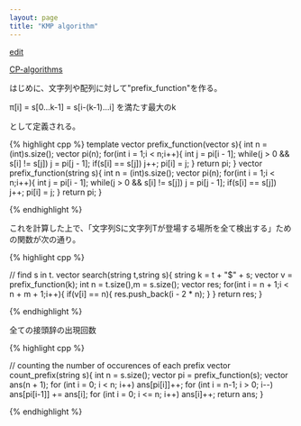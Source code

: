```yaml
---
layout: page
title: "KMP algorithm"
---
```


[edit](https://github.com/harufujimoto/harufujimoto.github.io/edit/master/_posts/string/2020-09-07-kmp.md)

[CP-algorithms](https://cp-algorithms.com/string/prefix-function.html)

はじめに、文字列や配列に対して"prefix_function"を作る。

π[i] = s[0...k-1] = s[i-(k-1)...i] を満たす最大のk

として定義される。

{% highlight cpp %}
template<class T>
vector<int> prefix_function(vector<T> s){
  int n = (int)s.size();
  vector<int> pi(n);
  for(int i = 1;i < n;i++){
    int j = pi[i - 1];
    while(j > 0 && s[i] != s[j])
      j = pi[j - 1];
    if(s[i] == s[j])
      j++;
    pi[i] = j;
  }
  return pi;
}
vector<int> prefix_function(string s){
  int n = (int)s.size();
  vector<int> pi(n);
  for(int i = 1;i < n;i++){
    int j = pi[i - 1];
    while(j > 0 && s[i] != s[j])
      j = pi[j - 1];
    if(s[i] == s[j])
      j++;
    pi[i] = j;
  }
  return pi;
}

{% endhighlight %}

これを計算した上で、「文字列Sに文字列Tが登場する場所を全て検出する」ための関数が次の通り。

{% highlight cpp %}

// find s in t.
vector<int> search(string t,string s){
  string k = t + "$" + s;
  vector<int> v = prefix_function(k);
  int n = t.size(),m = s.size();
  vector<int> res;
  for(int i = n + 1;i < n + m + 1;i++){
    if(v[i] == n){
      res.push_back(i - 2 * n);
    }
  }
  return res;
}
                         
{% endhighlight %}

全ての接頭辞の出現回数

{% highlight cpp %}

// counting the number of occurences of each prefix
vector<int> count_prefix(string s){
  int n = s.size();
  vector<int> pi = prefix_function(s);
  vector<int> ans(n + 1);
  for (int i = 0; i < n; i++)
    ans[pi[i]]++;
  for (int i = n-1; i > 0; i--)
    ans[pi[i-1]] += ans[i];
  for (int i = 0; i <= n; i++)
    ans[i]++;
  return ans;
}

{% endhighlight %}
